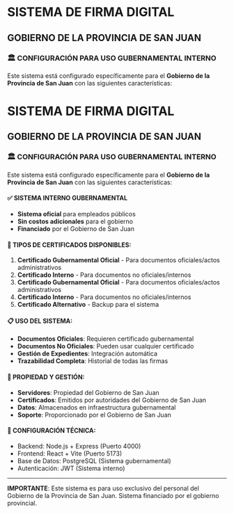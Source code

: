 # SISTEMA DE FIRMA DIGITAL
## GOBIERNO DE LA PROVINCIA DE SAN JUAN

### 🏛️ CONFIGURACIÓN PARA USO GUBERNAMENTAL INTERNO

Este sistema está configurado específicamente para el **Gobierno de la Provincia de San Juan** con las siguientes características:

# SISTEMA DE FIRMA DIGITAL
## GOBIERNO DE LA PROVINCIA DE SAN JUAN

### 🏛️ CONFIGURACIÓN PARA USO GUBERNAMENTAL INTERNO

Este sistema está configurado específicamente para el **Gobierno de la Provincia de San Juan** con las siguientes características:

#### ✅ SISTEMA INTERNO GUBERNAMENTAL
- **Sistema oficial** para empleados públicos
- **Sin costos adicionales** para el gobierno
- **Financiado** por el Gobierno de San Juan

#### 🔐 TIPOS DE CERTIFICADOS DISPONIBLES:
1. **Certificado Gubernamental Oficial** - Para documentos oficiales/actos administrativos
2. **Certificado Interno** - Para documentos no oficiales/internos
1. **Certificado Gubernamental Oficial** - Para documentos oficiales/actos administrativos
2. **Certificado Interno** - Para documentos no oficiales/internos
3. **Certificado Alternativo** - Backup para el sistema

#### 📋 USO DEL SISTEMA:
- **Documentos Oficiales**: Requieren certificado gubernamental
- **Documentos No Oficiales**: Pueden usar cualquier certificado
- **Gestión de Expedientes**: Integración automática
- **Trazabilidad Completa**: Historial de todas las firmas

#### 🏢 PROPIEDAD Y GESTIÓN:
- **Servidores**: Propiedad del Gobierno de San Juan
- **Certificados**: Emitidos por autoridades del Gobierno de San Juan
- **Datos**: Almacenados en infraestructura gubernamental
- **Soporte**: Proporcionado por el Gobierno de San Juan

#### 🔧 CONFIGURACIÓN TÉCNICA:
- Backend: Node.js + Express (Puerto 4000)
- Frontend: React + Vite (Puerto 5173)
- Base de Datos: PostgreSQL (Sistema gubernamental)
- Autenticación: JWT (Sistema interno)

---
**IMPORTANTE**: Este sistema es para uso exclusivo del personal del Gobierno de la Provincia de San Juan. Sistema financiado por el gobierno provincial.